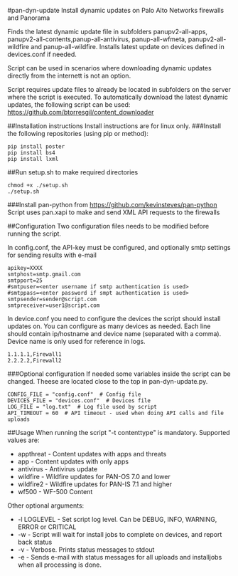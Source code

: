 #pan-dyn-update
Install dynamic updates on Palo Alto Networks firewalls and Panorama

Finds the latest dynamic update file in subfolders panupv2-all-apps,
panupv2-all-contents,panup-all-antivirus, panup-all-wfmeta, panupv2-all-wildfire
and panup-all-wildfire. Installs latest update on devices defined in devices.conf if needed.

Script can be used in scenarios where downloading dynamic updates directly from the internett is not an option.

Script requires update files to already be located in subfolders on the server where the script is executed.
To automatically download the latest dynamic updates, the following script can be used: https://github.com/btorresgil/content_downloader

##Installation instructions
Install instructions are for linux only.
###Install the following repositories (using pip or method):
```
pip install poster
pip install bs4
pip install lxml
```
##Run setup.sh to make required directories 
```
chmod +x ./setup.sh
./setup.sh
```
###Install pan-python from https://github.com/kevinsteves/pan-python
Script uses pan.xapi to make and send XML API requests to the firewalls

##Configuration
Two configuration files needs to be modified before running the script.

In config.conf, the API-key must be configured, and optionally smtp settings for sending results with e-mail
```
apikey=XXXX
smtphost=smtp.gmail.com
smtpport=25
#smtpuser=<enter username if smtp authentication is used>
#smtppass=<enter password if smpt authentication is used>
smtpsender=sender@script.com
smtpreceiver=user1@script.com
```

In device.conf you need to configure the devices the script should install updates on. You can configure as many devices as needed.
Each line should contain ip/hostname and device name (separated with a comma). Device name is only used for reference in logs.
```
1.1.1.1,Firewall1
2.2.2.2,Firewall2
```
###Optional configuration
If needed some variables inside the script can be changed. Theese are located close to the top in pan-dyn-update.py.
```
CONFIG_FILE = "config.conf"  # Config file
DEVICES_FILE = "devices.conf"  # Devices file 
LOG_FILE = "log.txt"  # Log file used by script
API_TIMEOUT = 60  # API timeout - used when doing API calls and file uploads
```

##Usage
When running the script "-t contenttype" is mandatory. Supported values are:
* appthreat - Content updates with apps and threats
* app - Content updates with only apps
* antivirus - Antivirus update
* wildfire - Wildfire updates for PAN-OS 7.0 and lower
* wildfire2 - Wildfire updates for PAN-IS 7.1 and higher
* wf500 - WF-500 Content

Other optional arguments:
* -l LOGLEVEL - Set script log level. Can be DEBUG, INFO, WARNING, ERROR or CRITICAL
* -w - Script will wait for install jobs to complete on devices, and report back status
* -v - Verbose. Prints status messages to stdout
* -e - Sends e-mail with status messages for all uploads and installjobs when all processing is done.
